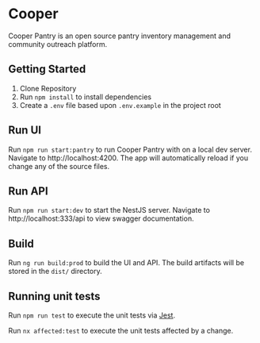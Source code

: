 # Cooper

Cooper Pantry is an open source pantry inventory management and community outreach platform.

## Getting Started

1. Clone Repository
2. Run `npm install` to install dependencies
3. Create a `.env` file based upon `.env.example` in the project root

## Run UI

Run `npm run start:pantry` to run Cooper Pantry with on a local dev server. Navigate to http://localhost:4200. The app will automatically reload if you change any of the source files.

## Run API

Run `npm run start:dev` to start the NestJS server. Navigate to http://localhost:333/api to view swagger documentation.

## Build

Run `ng run build:prod` to build the UI and API. The build artifacts will be stored in the `dist/` directory. 

## Running unit tests

Run `npm run test` to execute the unit tests via [Jest](https://jestjs.io).

Run `nx affected:test` to execute the unit tests affected by a change.
